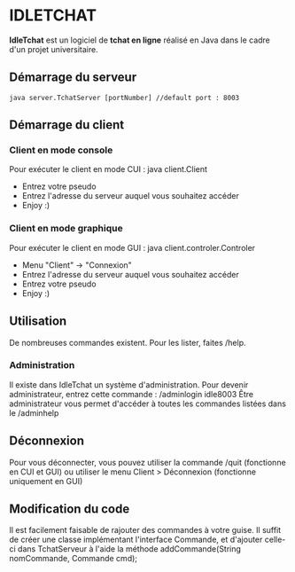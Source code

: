# IDLETCHAT

**IdleTchat** est un logiciel de **tchat en ligne** réalisé en Java dans le cadre d'un projet universitaire.

## Démarrage du serveur
	java server.TchatServer [portNumber] //default port : 8003
	
## Démarrage du client

### Client en mode console
Pour exécuter le client en mode CUI : 
	java client.Client
* Entrez votre pseudo
* Entrez l'adresse du serveur auquel vous souhaitez accéder
* Enjoy :)

### Client en mode graphique
Pour exécuter le client en mode GUI : 
	java client.controler.Controler

* Menu "Client" -> "Connexion"
* Entrez l'adresse du serveur auquel vous souhaitez accéder
* Entrez votre pseudo
* Enjoy :)
	
	
## Utilisation
De nombreuses commandes existent. Pour les lister, faites /help.
	
		
### Administration
Il existe dans IdleTchat un système d'administration. Pour devenir administrateur, entrez cette commande : /adminlogin idle8003
Être administrateur vous permet d'accéder à toutes les commandes listées dans le /adminhelp
	

## Déconnexion
Pour vous déconnecter, vous pouvez utiliser la commande /quit (fonctionne en CUI et GUI) ou utiliser le menu Client > Déconnexion (fonctionne uniquement en GUI) 
	
	
	
	
## Modification du code
	
Il est facilement faisable de rajouter des commandes à votre guise. Il suffit de créer une classe implémentant l'interface Commande, et d'ajouter celle-ci dans 
TchatServeur à l'aide la méthode 
	addCommande(String nomCommande, Commande cmd);
	
	

